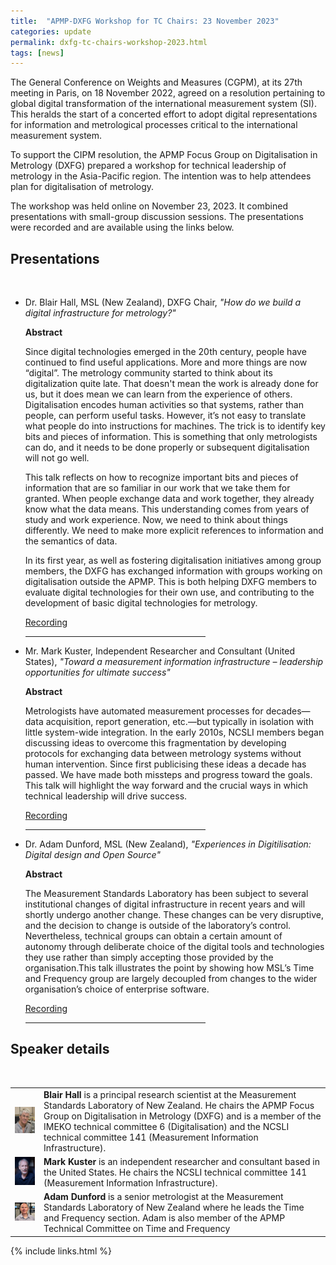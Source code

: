 ```yaml
---
title:  "APMP-DXFG Workshop for TC Chairs: 23 November 2023"
categories: update
permalink: dxfg-tc-chairs-workshop-2023.html
tags: [news]
---
```

The General Conference on Weights and Measures (CGPM), at its 27th meeting in Paris, on 18 November 2022, agreed on a resolution pertaining to global digital transformation of the international measurement system (SI). This heralds the start of a concerted effort to adopt digital representations for information and metrological processes critical to the international measurement system.  

To support the CIPM resolution, the APMP Focus Group on Digitalisation in Metrology (DXFG) prepared a workshop for technical leadership of metrology in the Asia-Pacific region. The intention was to help attendees plan for digitalisation of metrology. 

The workshop was held online on November 23, 2023. It combined presentations with small-group discussion sessions. The presentations were recorded and are available using the links below.

## Presentations

  <br>

* Dr. Blair Hall, MSL (New Zealand), DXFG Chair, _"How do we build a digital infrastructure for metrology?"_   

   **Abstract** 
   
   Since digital technologies emerged in the 20th century, people have continued to find useful applications. More and more things are now “digital”. The metrology community started to think about its digitalization quite late. That doesn't mean the work is already done for us, but it does mean we can learn from the experience of others. Digitalisation encodes human activities so that systems, rather than people, can perform useful tasks. However, it’s not easy to translate what people do into instructions for machines. The trick is to identify key bits and pieces of information. This is something that only metrologists can do, and it needs to be done properly or subsequent digitalisation will not go well.  

   <p>
   This talk reflects on how to recognize important bits and pieces of information that are so familiar in our work that we take them for granted. When people exchange data and work together, they already know what the data means. This understanding comes from years of study and work experience. Now, we need to think about things differently. We need to make more explicit references to information and the semantics of data.
   </p>
  
   
   <p>
   In its first year, as well as fostering digitalisation initiatives among group members, the DXFG has exchanged information with groups working on digitalisation outside the APMP.
   This is both helping DXFG members to evaluate digital technologies for their own use, and contributing to the development of basic digital technologies for metrology.
   </p>
 
   <p>
   <a href="https://youtu.be/BRPl4Drlknk" target="_blank">Recording</a>
   </p>

   <hr style="width:60%;text-align:left;margin-left:0"> 
   
* Mr. Mark Kuster, Independent Researcher and Consultant (United States), _"Toward a measurement information infrastructure – leadership opportunities for ultimate success"_

   **Abstract** 
   
   Metrologists have automated measurement processes for decades—data acquisition, report generation, etc.—but typically in isolation with little system-wide integration. In the early 2010s, NCSLI members began discussing ideas to overcome this fragmentation by developing protocols for exchanging data between metrology systems without human intervention. Since first publicising these ideas a decade has passed. We have made both missteps and progress toward the goals. This talk will highlight the way forward and the crucial ways in which technical leadership will drive success.     
 
   <p>
   <a href="https://youtu.be/j7gXdOmnJE4" target="_blank">Recording</a>
   </p>

   <hr style="width:60%;text-align:left;margin-left:0"> 
   
* Dr. Adam Dunford, MSL (New Zealand), _"Experiences in Digitilisation: Digital design and Open Source"_ 

   **Abstract** 
   
   The Measurement Standards Laboratory has been subject to several institutional changes of digital infrastructure in recent years and will shortly undergo another change. These changes can be very disruptive, and the decision to change is outside of the laboratory’s control. Nevertheless, technical groups can obtain a certain amount of autonomy through deliberate choice of the digital tools and technologies they use rather than simply accepting those provided by the organisation.This talk illustrates the point by showing how MSL’s Time and Frequency group are largely decoupled from changes to the wider organisation’s choice of enterprise software.
    
   <p>
   <a href="https://youtu.be/K9XXlw4i56Y" target="_blank">Recording</a>
   </p>

   <hr style="width:60%;text-align:left;margin-left:0"> 
    
## Speaker details   
   <br>
   <table>
   <tr>
   <td ><img src="supplied\BDH.jpg"></td>
   <td style="vertical-align: middle"><b>Blair Hall</b> is a principal research scientist at the Measurement Standards Laboratory of New Zealand. He chairs the APMP Focus Group on Digitalisation in Metrology (DXFG) and is a member of the IMEKO technical committee 6 (Digitalisation) and the NCSLI technical committee 141 (Measurement Information Infrastructure). </td>  
   </tr> 
   <tr>   
   <td ><img src="supplied\MJK.jpg"></td>
   <td style="vertical-align: middle"><b>Mark Kuster</b> is an independent researcher and consultant based in the United States. He chairs the NCSLI technical committee 141 (Measurement Information Infrastructure).
   </td>   
   </tr>
   <tr>   
   <td ><img src="supplied\AD.jpg"></td>
   <td style="vertical-align: middle"><b>Adam Dunford</b> is a senior metrologist at the Measurement Standards Laboratory of New Zealand where he leads the Time and Frequency section. Adam is also  member of the APMP Technical Committee on Time and Frequency</td>  
   </tr>
   </table>


{% include links.html %}
